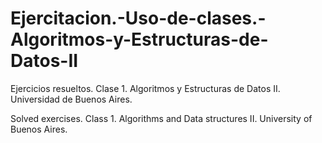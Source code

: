 # Ejercitacion.-Uso-de-clases.-Algoritmos-y-Estructuras-de-Datos-II

Ejercicios resueltos. Clase 1. Algoritmos y Estructuras de Datos II. Universidad de Buenos Aires.

Solved exercises. Class 1. Algorithms and Data structures II. University of Buenos Aires.
